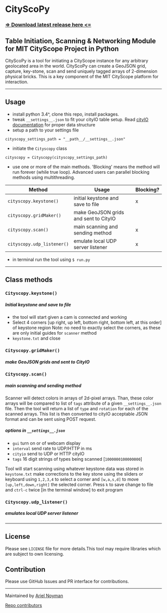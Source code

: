 # CityScoPy

### [=> Download latest release here <=](https://github.com/CityScope/CS_Scanner_Python/releases/)

## Table Initiation, Scanning & Networking Module for MIT CityScope Project in Python

CityScoPy is a tool for initiating a CityScope instance for any arbitrary geolocated area in the world. CityScoPy can create a GeoJSON grid, capture, key-stone, scan and send uniquely tagged arrays of 2-dimension physical bricks. This is a key component of the MIT CityScope platform for interaction.

---

## Usage

- install python 3.4^, clone this repo, install packages.
- tweak `__settings__.json` to fit your cityIO table setup. Read [cityIO documentation](https://github.com/cityscope/cs_cityio_backend/wiki) for proper data structure
- setup a path to your settings file

```
cityscopy_settings_path = "__path__/__settings__.json"
```

- initiate the `Cityscopy` class

```
cityscopy = Cityscopy(cityscopy_settings_path)
```

- use one or more of the main methods. 'Blocking' means the method will run forever (while true loop). Advanced users can parallel blocking methods using multithreading. 

| Method                     | Usage                                 | Blocking? |
| -------------------------- | ------------------------------------- | --------- |
| `cityscopy.keystone()`     | initial keystone and save to file     | x         |
| `cityscopy.gridMaker()`    | make GeoJSON grids and sent to CityIO |           |
| `cityscopy.scan()`         | main scanning and sending method      | x         |
| `cityscopy.udp_listener()` | emulate local UDP server listener     | x         |

- in terminal run the tool using `$ run.py`

---

## Class methods

### `Cityscopy.keystone()`

##### Initial keystone and save to file

- the tool will start given a cam is connected and working
- Select 4 corners [up right, up left, bottom right, bottom left, at this order] of keystone region
  Note: no need to exactly select the corners, as these are only initial guides for `scanner` method
- `keystone.txt` and close

### `Cityscopy.gridMaker()`

##### make GeoJSON grids and sent to CityIO

### `Cityscopy.scan()`

##### main scanning and sending method

Scanner will detect colors in arrays of 2d-pixel arrays. Than, these color arrays will be compared to list of `tags` attribute of a given `__settings__.json` file. Then the tool will return a list of `type` and `rotation` for each of the scanned arrays. This list is then converted to cityIO acceptable JSON format and can be sent using POST request.

##### options in `__settings__.json`

- `gui` turn on or of webcam display
- `interval` send rate to UDP/HTTP in ms
- `cityio` send to UDP or HTTP cityIO
- `tags` 16 digit strings of types being scanned [`1000000100000000`]

Tool will start scanning using whatever keystone data was stored in `keystone.txt`
make corrections to the key stone using the sliders or keyboard using `1,2,3,4` to select a corner and `[w,a,s,d]` to move `[up,left,down,right]` the selected corner. Press `k` to save change to file and `ctrl-c` twice [in the terminal window] to exit program

### `Cityscopy.udp_listener()`

##### emulates local UDP server listener

---

## License

Please see `LICENSE` file for more details.This tool may require libraries which are subject to own licensing.

## Contribution

Please use GitHub Issues and PR interface for contributions.

---

Maintained by [Ariel Noyman](http://arielnoyman.com)

[Repo contributors](https://github.com/CityScope/CS_Scanner_Python/graphs/contributors)
